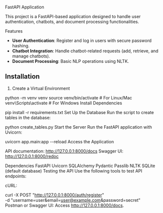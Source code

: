 FastAPI Application

This project is a FastAPI-based application designed to handle user authentication, chatbots, and document processing functionalities.

Features
- **User Authentication**: Register and log in users with secure password hashing.
- **Chatbot Integration**: Handle chatbot-related requests (add, retrieve, and manage chatbots).
- **Document Processing**: Basic NLP operations using NLTK.

## Installation

1. Create a Virtual Environment


python -m venv venv
source venv/bin/activate  # For Linux/Mac
venv\Scripts\activate     # For Windows
Install Dependencies

pip install -r requirements.txt
Set Up the Database Run the script to create tables in the database:


python create_tables.py
Start the Server Run the FastAPI application with Uvicorn:


uvicorn app.main:app --reload
Access the Application

API documentation: http://127.0.0.1:8000/docs
Swagger UI: http://127.0.0.1:8000/redoc

Dependencies
FastAPI
Uvicorn
SQLAlchemy
Pydantic
Passlib
NLTK
SQLite (default database)
Testing the API
Use the following tools to test API endpoints:

cURL:

curl -X POST "http://127.0.0.1:8000/auth/register" \
     -d "username=user&email=user@example.com&password=secret"
Postman or Swagger UI: Access http://127.0.0.1:8000/docs.
